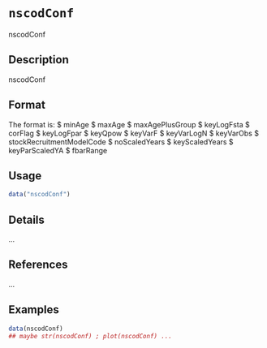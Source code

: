 # `nscodConf`

nscodConf


## Description

nscodConf


## Format

The format is:
 $ minAge
 $ maxAge
 $ maxAgePlusGroup
 $ keyLogFsta
 $ corFlag
 $ keyLogFpar
 $ keyQpow
 $ keyVarF
 $ keyVarLogN
 $ keyVarObs
 $ stockRecruitmentModelCode
 $ noScaledYears
 $ keyScaledYears
 $ keyParScaledYA
 $ fbarRange


## Usage

```r
data("nscodConf")
```


## Details

...


## References

...


## Examples

```r
data(nscodConf)
## maybe str(nscodConf) ; plot(nscodConf) ...
```


